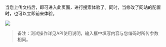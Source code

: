 当您上传文档后，即可进入此页面，进行搜索体验了。同时，当修改了网站的配置时，也可以立即前来体验。

![](http://imgcache.tcecqpoc.fsphere.cn/image/qzonestyle.gtimg.cn/qzone/vas/opensns/res/img/yunsousuobangzhuwendang-58.png)

>备注：测试操作详见API使用说明，输入框中填写内容与您编码时所传参数相同。